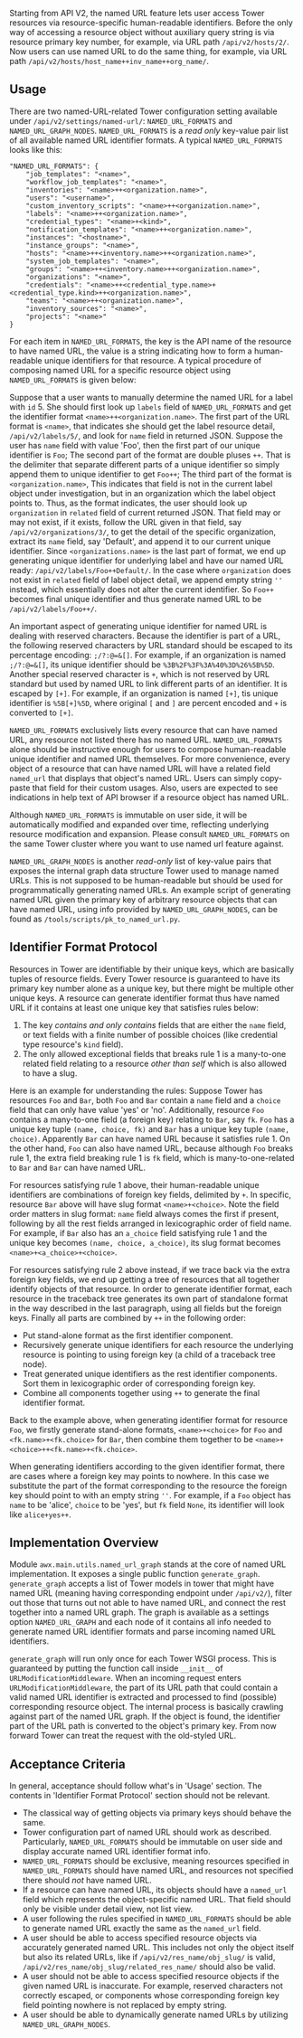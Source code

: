 Starting from API V2, the named URL feature lets user access Tower resources via resource-specific human-readable identifiers. Before the only way of accessing a resource object without auxiliary query string is via resource primary key number, for example, via URL path `/api/v2/hosts/2/`. Now users can use named URL to do the same thing, for example, via URL path `/api/v2/hosts/host_name++inv_name++org_name/`.

## Usage

There are two named-URL-related Tower configuration setting available under `/api/v2/settings/named-url/`: `NAMED_URL_FORMATS` and `NAMED_URL_GRAPH_NODES`. `NAMED_URL_FORMATS` is a *read only* key-value pair list of all available named URL identifier formats. A typical `NAMED_URL_FORMATS` looks like this:
```
"NAMED_URL_FORMATS": {
    "job_templates": "<name>",
    "workflow_job_templates": "<name>",
    "inventories": "<name>++<organization.name>",
    "users": "<username>",
    "custom_inventory_scripts": "<name>++<organization.name>",
    "labels": "<name>++<organization.name>",
    "credential_types": "<name>+<kind>",
    "notification_templates": "<name>++<organization.name>",
    "instances": "<hostname>",
    "instance_groups": "<name>",
    "hosts": "<name>++<inventory.name>++<organization.name>",
    "system_job_templates": "<name>",
    "groups": "<name>++<inventory.name>++<organization.name>",
    "organizations": "<name>",
    "credentials": "<name>++<credential_type.name>+<credential_type.kind>++<organization.name>",
    "teams": "<name>++<organization.name>",
    "inventory_sources": "<name>",
    "projects": "<name>"
}
```
For each item in `NAMED_URL_FORMATS`, the key is the API name of the resource to have named URL, the value is a string indicating how to form a human-readable unique identifiers for that resource. A typical procedure of composing named URL for a specific resource object using `NAMED_URL_FORMATS` is given below:

Suppose that a user wants to manually determine the named URL for a label with `id` 5. She should first look up `labels` field of `NAMED_URL_FORMATS` and get the identifier format `<name>++<organization.name>`. The first part of the URL format is `<name>`, that indicates she should get the label resource detail, `/api/v2/labels/5/`, and look for `name` field in returned JSON. Suppose the user has `name` field with value 'Foo', then the first part of our unique identifier is `Foo`; The second part of the format are double pluses `++`. That is the delimiter that separate different parts of a unique identifier so simply append them to unique identifier to get `Foo++`; The third part of the format is `<organization.name>`, This indicates that field is not in the current label object under investigation, but in an organization which the label object points to. Thus, as the format indicates, the user should look up `organization` in `related` field of current returned JSON. That field may or may not exist, if it exists, follow the URL given in that field, say `/api/v2/organizations/3/`, to get the detail of the specific organization, extract its `name` field, say 'Default', and append it to our current unique identifier. Since `<organizations.name>` is the last part of format, we end up generating unique identifier for underlying label and have our named URL ready: `/api/v2/labels/Foo++Default/`. In the case where `organization` does not exist in `related` field of label object detail, we append empty string `''` instead, which essentially does not alter the current identifier. So `Foo++` becomes final unique identifier and thus generate named URL to be `/api/v2/labels/Foo++/`.

An important aspect of generating unique identifier for named URL is dealing with reserved characters. Because the identifier is part of a URL, the following reserved characters by URL standard should be escaped to its percentage encoding: `;/?:@=&[]`. For example, if an organization is named `;/?:@=&[]`, its unique identifier should be `%3B%2F%3F%3A%40%3D%26%5B%5D`. Another special reserved character is `+`, which is not reserved by URL standard but used by named URL to link different parts of an identifier. It is escaped by `[+]`. For example, if an organization is named `[+]`, tis unique identifier is `%5B[+]%5D`, where original `[` and `]` are percent encoded and `+` is converted to `[+]`.

`NAMED_URL_FORMATS` exclusively lists every resource that can have named URL, any resource not listed there has no named URL. `NAMED_URL_FORMATS` alone should be instructive enough for users to compose human-readable unique identifier and named URL themselves. For more convenience, every object of a resource that can have named URL will have a related field `named_url` that displays that object's named URL. Users can simply copy-paste that field for their custom usages. Also, users are expected to see indications in help text of API browser if a resource object has named URL.

Although `NAMED_URL_FORMATS` is immutable on user side, it will be automatically modified and expanded over time, reflecting underlying resource modification and expansion. Please consult `NAMED_URL_FORMATS` on the same Tower cluster where you want to use named url feature against.

`NAMED_URL_GRAPH_NODES` is another *read-only* list of key-value pairs that exposes the internal graph data structure Tower used to manage named URLs. This is not supposed to be human-readable but should be used for programmatically generating named URLs. An example script of generating named URL given the primary key of arbitrary resource objects that can have named URL, using info provided by `NAMED_URL_GRAPH_NODES`, can be found as `/tools/scripts/pk_to_named_url.py`.

## Identifier Format Protocol

Resources in Tower are identifiable by their unique keys, which are basically tuples of resource fields. Every Tower resource is guaranteed to have its primary key number alone as a unique key, but there might be multiple other unique keys. A resource can generate identifier format thus have named URL if it contains at least one unique key that satisfies rules below:
1. The key *contains and only contains* fields that are either the `name` field, or text fields with a finite number of possible choices (like credential type resource's `kind` field).
2. The only allowed exceptional fields that breaks rule 1 is a many-to-one related field relating to a resource *other than self* which is also allowed to have a slug.

Here is an example for understanding the rules: Suppose Tower has resources `Foo` and `Bar`, both `Foo` and `Bar` contain a `name` field and a `choice` field that can only have value 'yes' or 'no'. Additionally, resource `Foo` contains a many-to-one field (a foreign key) relating to `Bar`, say `fk`. `Foo` has a unique key tuple `(name, choice, fk)` and `Bar` has a unique key tuple `(name, choice)`. Apparently `Bar` can have named URL because it satisfies rule 1. On the other hand, `Foo` can also have named URL, because although `Foo` breaks rule 1, the extra field breaking rule 1 is `fk` field, which is many-to-one-related to `Bar` and `Bar` can have named URL.

For resources satisfying rule 1 above, their human-readable unique identifiers are combinations of foreign key fields, delimited by `+`. In specific, resource `Bar` above will have slug format `<name>+<choice>`. Note the field order matters in slug format: `name` field always comes the first if present, following by all the rest fields arranged in lexicographic order of field name. For example, if `Bar` also has an `a_choice` field satisfying rule 1 and the unique key becomes `(name, choice, a_choice)`, its slug format becomes `<name>+<a_choice>+<choice>`.

For resources satisfying rule 2 above instead, if we trace back via the extra foreign key fields, we end up getting a tree of resources that all together identify objects of that resource. In order to generate identifier format, each resource in the traceback tree generates its own part of standalone format in the way described in the last paragraph, using all fields but the foreign keys. Finally all parts are combined by `++` in the following order:
* Put stand-alone format as the first identifier component.
* Recursively generate unique identifiers for each resource the underlying resource is pointing to using foreign key (a child of a traceback tree node).
* Treat generated unique identifiers as the rest identifier components. Sort them in lexicographic order of corresponding foreign key.
* Combine all components together using `++` to generate the final identifier format.

Back to the example above, when generating identifier format for resource `Foo`, we firstly generate stand-alone formats, `<name>+<choice>` for `Foo` and `<fk.name>+<fk.choice>` for `Bar`, then combine them together to be `<name>+<choice>++<fk.name>+<fk.choice>`.

When generating identifiers according to the given identifier format, there are cases where a foreign key may points to nowhere. In this case we substitute the part of the format corresponding to the resource the foreign key should point to with an empty string `''`. For example, if a `Foo` object has `name` to be 'alice', `choice` to be 'yes', but `fk` field `None`, its identifier will look like `alice+yes++`.


## Implementation Overview
Module `awx.main.utils.named_url_graph` stands at the core of named URL implementation. It exposes a single public function `generate_graph`. `generate_graph` accepts a list of Tower models in tower that might have named URL (meaning having corresponding endpoint under `/api/v2/`), filter out those that turns out not able to have named URL, and connect the rest together into a named URL graph. The graph is available as a settings option `NAMED_URL_GRAPH` and each node of it contains all info needed to generate named URL identifier formats and parse incoming named URL identifiers.

`generate_graph` will run only once for each Tower WSGI process. This is guaranteed by putting the function call inside `__init__` of `URLModificationMiddleware`. When an incoming request enters `URLModificationMiddleware`, the part of its URL path that could contain a valid named URL identifier is extracted and processed to find (possible) corresponding resource object. The internal process is basically crawling against part of the named URL graph. If the object is found, the identifier part of the URL path is converted to the object's primary key. From now forward Tower can treat the request with the old-styled URL.

## Acceptance Criteria
In general, acceptance should follow what's in 'Usage' section. The contents in 'Identifier Format Protocol' section should not be relevant.
* The classical way of getting objects via primary keys should behave the same.
* Tower configuration part of named URL should work as described. Particularly, `NAMED_URL_FORMATS` should be immutable on user side and display accurate named URL identifier format info.
* `NAMED_URL_FORMATS` should be exclusive, meaning resources specified in `NAMED_URL_FORMATS` should have named URL, and resources not specified there should *not* have named URL.
* If a resource can have named URL, its objects should have a `named_url` field which represents the object-specific named URL. That field should only be visible under detail view, not list view.
* A user following the rules specified in `NAMED_URL_FORMATS` should be able to generate named URL exactly the same as the `named_url` field.
* A user should be able to access specified resource objects via accurately generated named URL. This includes not only the object itself but also its related URLs, like if `/api/v2/res_name/obj_slug/` is valid, `/api/v2/res_name/obj_slug/related_res_name/` should also be valid.
* A user should not be able to access specified resource objects if the given named URL is inaccurate. For example, reserved characters not correctly escaped, or components whose corresponding foreign key field pointing nowhere is not replaced by empty string.
* A user should be able to dynamically generate named URLs by utilizing `NAMED_URL_GRAPH_NODES`.
